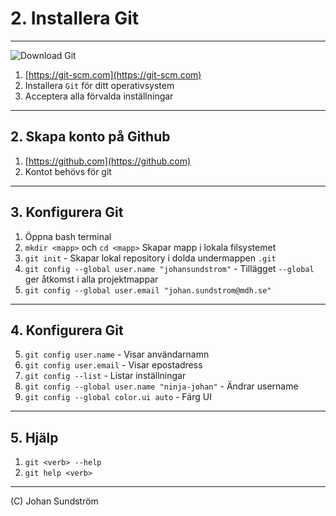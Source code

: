 # 2. Installera Git

---

![Download Git](/assets/images/git-download.gif "Download Git")

1. [https://git-scm.com](https://git-scm.com)
2. Installera `Git` för ditt operativsystem
3. Acceptera alla förvalda inställningar

---

## 2. Skapa konto på Github

1. [https://github.com](https://github.com)
2. Kontot behövs för git

---

## 3. Konfigurera Git

1. Öppna bash terminal 
2. `mkdir <mapp>` och `cd <mapp>` Skapar mapp i lokala filsystemet 
3. `git init` - Skapar lokal repository i dolda undermappen `.git`
4. `git config --global user.name "johansundstrom"` - Tillägget `--global` ger åtkomst i alla projektmappar
5. `git config --global user.email "johan.sundstrom@mdh.se"`

---

## 4. Konfigurera Git

5. `git config user.name` - Visar användarnamn
6. `git config user.email` - Visar epostadress
7. `git config --list` - Listar inställningar
8. `git config --global user.name "ninja-johan"` - Ändrar username
9. `git config --global color.ui auto` - Färg UI 

---

## 5. Hjälp

1. `git <verb> --help`
2. `git help <verb>`

--- 

(C) Johan Sundström